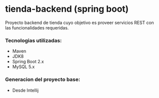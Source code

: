 # tienda-backend (spring boot)
Proyecto backend de tienda cuyo objetivo es proveer servicios REST con las funcionalidades requeridas.

### Tecnologias utilizadas:
- Maven
- JDK8
- Spring Boot 2.x
- MySQL 5.x

### Generacion del proyecto base:
-  Desde Intellij
